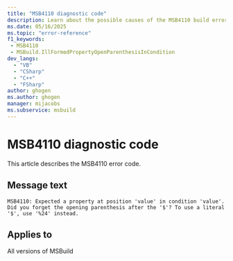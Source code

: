 ```yaml
---
title: "MSB4110 diagnostic code"
description: Learn about the possible causes of the MSB4110 build error, and get troubleshooting tips.
ms.date: 05/16/2025
ms.topic: "error-reference"
f1_keywords:
 - MSB4110
 - MSBuild.IllFormedPropertyOpenParenthesisInCondition
dev_langs:
  - "VB"
  - "CSharp"
  - "C++"
  - "FSharp"
author: ghogen
ms.author: ghogen
manager: mijacobs
ms.subservice: msbuild
---
```


# MSB4110 diagnostic code

<!-- :::ErrorDefinitionDescription::: -->
<!-- :::editable-content name="introDescription"::: -->
This article describes the MSB4110 error code.
<!-- :::editable-content-end::: -->

## Message text

<!-- :::editable-content name="messageText"::: -->
`MSB4110: Expected a property at position 'value' in condition 'value'. Did you forget the opening parenthesis after the '$'? To use a literal '$', use '%24' instead.`
<!-- :::editable-content-end::: -->
<!-- MSB4110: Expected a property at position {1} in condition "{0}". Did you forget the opening parenthesis after the '$'? To use a literal '$', use '%24' instead. -->

<!-- :::editable-content name="postOutputDescription"::: -->
<!--
{StrBegin="MSB4110: "}
-->
<!-- :::editable-content-end::: -->
<!-- :::ErrorDefinitionDescription-end::: -->

## Applies to

All versions of MSBuild
